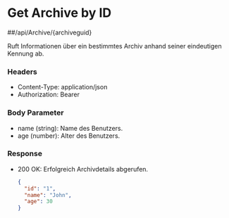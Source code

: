 # Get Archive by ID

\##/api/Archive/{archiveguid}

Ruft Informationen über ein bestimmtes Archiv anhand seiner eindeutigen Kennung ab.

### Headers

* Content-Type: application/json
* Authorization: Bearer

### Body Parameter

* name (string): Name des Benutzers.
* age (number): Alter des Benutzers.

### Response

*   200 OK: Erfolgreich Archivdetails abgerufen.

    ```json
    {
      "id": "1",
      "name": "John",
      "age": 30
    }
    ```
